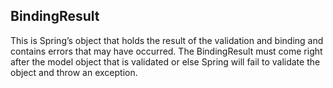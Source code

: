 BindingResult
------------- 
This is Spring’s object that holds the result of the validation and binding and contains errors that may have occurred. The BindingResult must come right after the model object that is validated or else Spring will fail to validate the object and throw an exception.
